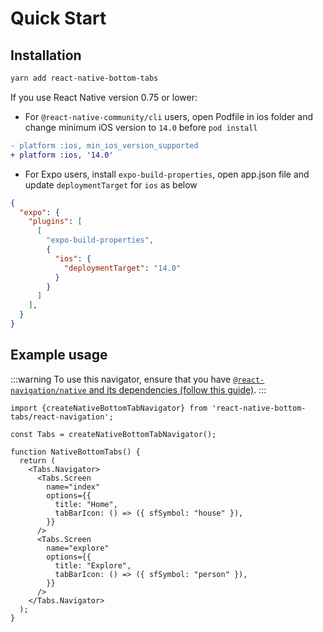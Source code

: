 # Quick Start

## Installation

```bash
yarn add react-native-bottom-tabs
```

If you use React Native version 0.75 or lower:

- For `@react-native-community/cli` users, open Podfile in ios folder and change minimum iOS version to `14.0` before `pod install`

```diff
- platform :ios, min_ios_version_supported
+ platform :ios, '14.0'
```

- For Expo users, install `expo-build-properties`, open app.json file and update `deploymentTarget` for `ios` as below

```json
{
  "expo": {
    "plugins": [
      [
        "expo-build-properties",
        {
          "ios": {
            "deploymentTarget": "14.0"
          }
        }
      ]
    ],
  }
}
```

## Example usage

:::warning
To use this navigator, ensure that you have [`@react-navigation/native` and its dependencies (follow this guide)](https://reactnavigation.org/docs/getting-started).
:::

```tsx
import {createNativeBottomTabNavigator} from 'react-native-bottom-tabs/react-navigation';

const Tabs = createNativeBottomTabNavigator();

function NativeBottomTabs() {
  return (
    <Tabs.Navigator>
      <Tabs.Screen
        name="index"
        options={{
          title: "Home",
          tabBarIcon: () => ({ sfSymbol: "house" }),
        }}
      />
      <Tabs.Screen
        name="explore"
        options={{
          title: "Explore",
          tabBarIcon: () => ({ sfSymbol: "person" }),
        }}
      />
    </Tabs.Navigator>
  );
}
```
